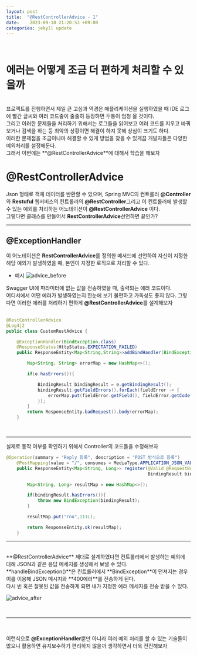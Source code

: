 ```yaml
---
layout: post
title:  "@RestControllerAdvice - 1"
date:    2023-09-18 21:20:53 +09:00
categories: jekyll update
---
```

<br>

에러는 어떻게 조금 더 편하게 처리할 수 있을까 
=============
<br>
프로젝트를 진행하면서 제일 큰 고심과 역경은 애플리케이션을 실행하였을 때 IDE 로그에 빨간 글씨와 여러 코드줄이 줄줄히 등장하면 두통이 엄청 올 것이다.<br>
그리고 이러한 문제들을 처리하기 위해서는 로그들을 읽어보고 여러 코드를 지우고 바꿔보거나 검색을 하는 등 최악의 상황이면 해결이 하지 못해 상심이 크기도 하다.<br>
이러한 문제점을 조금이나마 해결할 수 있게 방법을 찾을 수 있게끔 개발자들은 다양한 예외처리를 설정해둔다.<br>
그래서 이번에는 **@RestControllerAdvice**에 대해서 학습을 해보자
<br>

@RestControllerAdvice
=============
Json 형태로 객체 데이터를 반환할 수 있으며, Spring MVC의 컨트롤러 **@Controller**와 **Restuful** 웹서비스의 컨트롤러의 **@RestController**그리고 이 컨트롤러에 발생할 수 있는 예외를 처리하는 어노테이션이 **@RestControllerAdvice** 이다.
<br>그렇다면 클래스를 만들어서 **RestControllerAdvice**선언하면 끝인가?
<br>

---------------------------------------

@ExceptionHandler
-------------
이 어노테이션은 **RestControllerAdvice**를 정의한 메서드에 선언하여 자신이 지정한 해당 예외가 발생하였을 때, 본인이 지정한 로직으로 처리할 수 있다. 


- 예시 
![advice_before](https://github.com/jiuseu/project/assets/109057859/5a1a42f8-fea2-4d96-aa8b-2ecbb5d8cb40)

Swagger UI에 파라미터에 없는 값을 전송하였을 때, 출력되는 에러 코드이다. <br>
어디서에서 어떤 에러가 발생하였는지 한눈에 보기 불편하고 가독성도 좋지 않다. 그렇다면 이러한 에러를 처리하기 편하게 **@RestControllerAdvice**를 설계해보자
<br><br>

```java
@RestControllerAdvice
@Log4j2
public class CustomRestAdvice {

    @ExceptionHandler(BindException.class)
    @ResponseStatus(HttpStatus.EXPECTATION_FAILED)
    public ResponseEntity<Map<String,String>>addBindHandler(BindException e){

        Map<String, String> errorMap = new HashMap<>();

        if(e.hasErrors()){

            BindingResult bindingResult = e.getBindingResult();
            bindingResult.getFieldErrors().forEach(fieldError -> {
                errorMap.put(fieldError.getField(), fieldError.getCode());
            });
        }
        return ResponseEntity.badRequest().body(errorMap);
    }
```
<br>

---------------------------------------



실제로 동작 여부를 확인하기 위해서 Controller의 코드들을 수정해보자

```java
@Operation(summary = "Reply 등록", description = "POST 방식으로 등록")
    @PostMapping(value = "/", consumes = MediaType.APPLICATION_JSON_VALUE)
    public ResponseEntity<Map<String, Long>> register(@Valid @RequestBody ReplyDTO replyDTO,
                                                      BindingResult bindingResult)throws BindException{

        Map<String, Long> resultMap = new HashMap<>();

        if(bindingResult.hasErrors()){
            throw new BindException(bindingResult);
        }

        resultMap.put("rno",111L);

        return ResponseEntity.ok(resultMap);
    }
```

---------------------------------------

<br>
**@RestControllerAdvice** 제대로 설계하였다면 컨트롤러에서 발생하는 예외에 대해 JSON과 같은 응답 메세지를 생성해서 보낼 수 있다.<br>
**handleBindException()**은 컨트롤러에서 **BindException**이 던져지는 경우 이를 이용해 JSON 메시지와 **400에러**를 전송하게 된다.<br>
다시 빈 혹은 잘못된 값을 전송하게 되면 내가 지정한 에러 메세지를 전송 받을 수 있다.  

![advice_after](https://github.com/jiuseu/project/assets/109057859/85a7be1e-3c34-455f-80aa-df41c2e8962e)

<br>

---------------------------------------

<br>

이런식으로 **@ExceptionHandler**뿐만 아니라 여러 예외 처리를 할 수 있는 기술들이 많으니 활용하면 유지보수하기 편리하지 않을까 생각하면서 더욱 전진해보자


[jekyll-docs]: https://jekyllrb.com/docs/home
[jekyll-gh]:   https://github.com/jekyll/jekyll
[jekyll-talk]: https://talk.jekyllrb.com/
